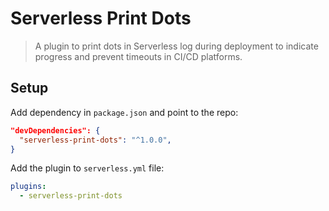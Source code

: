 # Serverless Print Dots

> A plugin to print dots in Serverless log during deployment to indicate progress and prevent timeouts in CI/CD platforms.

## Setup

Add dependency in `package.json` and point to the repo:

```json
"devDependencies": {
  "serverless-print-dots": "^1.0.0",
}
```

Add the plugin to `serverless.yml` file:

```yaml
plugins:
  - serverless-print-dots
```
